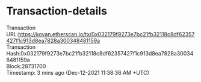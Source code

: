 # Transaction-details
Transaction URL:https://kovan.etherscan.io/tx/0x032179f9273e7bc21fb32118c8df62357427f1c913d8ea7828a300348481159a   
Transaction Hash:0x032179f9273e7bc21fb32118c8df62357427f1c913d8ea7828a300348481159a  
Block:28731700  
Timestamp: 3 mins ago (Dec-12-2021 11:38:36 AM +UTC)  
